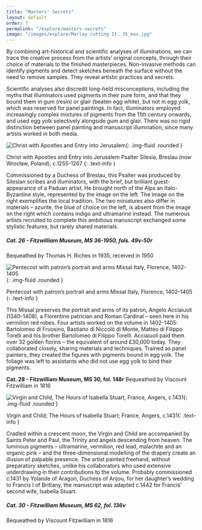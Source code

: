 ```yaml
---
title: "Masters' Secrets"
layout: default
order: 7
permalink: "/explore/masters-secrets"
image: "/images/explore/Marlay cutting It. 35_mas.jpg"
---
```


By combining art-historical and scientific analyses of illuminations, we can trace the creative process from the artists’ original concepts, through their choice of materials to the finished masterpieces. Non-invasive methods can identify pigments and detect sketches beneath the surface without the need to remove samples. They reveal artistic practices and secrets.

Scientific analyses also discredit long-held misconceptions, including the myths that illuminators used pigments in their pure form, and that they bound them in gum (resin) or glair (beaten egg white), but not in egg yolk, which was reserved for panel paintings. In fact, illuminators employed increasingly complex mixtures of pigments from the 11th century onwards, and used egg yolk selectively alongside gum and glair. There was no rigid distinction between panel painting and manuscript illumination, since many artists worked in both media. 

![Christ with Apostles and Entry into Jerusalem]({{site.baseurl}}/images/explore/ms%2036-1950_49-50_201407_mfj22_masresized.jpg){: .img-fluid .rounded }

Christ with Apostles and Entry into Jerusalem  Psalter  Silesia, Breslau (now Wrocław, Poland), c.1255-1267
{: .text-info }

Commissioned by a Duchess of Breslau, this Psalter was produced by Silesian scribes and illuminators, with the brief, but brilliant guest-appearance of a Paduan artist. He brought north of the Alps an Italo-Byzantine style, represented by the image on the left. The image on the right exemplifies the local tradition. The two miniatures also differ in materials – azurite, the blue of choice on the left, is absent from the image on the right which contains indigo and ultramarine instead. The numerous artists recruited to complete this ambitious manuscript exchanged some stylistic features, but rarely shared materials.

##### Cat. 26 - Fitzwilliam Museum, MS 36-1950, fols. 49v-50r  
Bequeathed by Thomas H. Riches in 1935, received in 1950

![Pentecost with patron’s portrait and arms Missal Italy, Florence, 1402-1405]({{site.baseurl}}/images/explore/colour_7_3.jpg){: .img-fluid .rounded }

Pentecost with patron’s portrait and arms  Missal  Italy, Florence, 1402-1405
{: .text-info }

This Missal preserves the portrait and arms of its patron, Angelo Acciaiuoli (1340-1408), a Florentine patrician and Roman Cardinal – seen here in his vermilion red robes. Four artists worked on the volume in 1402-1405: Bartolomeo di Fruosino, Bastiano di Niccolò di Monte, Matteo di Filippo Torelli and his brother Bartolomeo di Filippo Torelli. Acciaiuoli paid them over 32 golden florins – the equivalent of around £30,000 today. They collaborated closely, sharing materials and techniques. Trained as panel painters, they created the figures with pigments bound in egg yolk. The foliage was left to assistants who did not use egg yolk to bind their pigments.

**Cat. 28 - Fitzwilliam Museum, MS 30, fol. 148r**
Bequeathed by Viscount Fitzwilliam in 1816  

![Virgin and Child, The Hours of Isabella Stuart, France, Angers, c.1431]({{site.baseurl}}/images/explore/colour_7_4.jpg){: .img-fluid .rounded }

Virgin and Child; The Hours of Isabella Stuart; France, Angers, c.1431{: .text-info }

Cradled within a crescent moon, the Virgin and Child are accompanied by Saints Peter and Paul, the Trinity and angels descending from heaven. The luminous pigments – ultramarine, vermilion, red lead, malachite and an organic pink – and the three-dimensional modelling of the drapery create an illusion of palpable presence. The artist painted freehand, without preparatory sketches, unlike his collaborators who used extensive underdrawing in their contributions to the volume. Probably commissioned c.1431 by Yolande of Aragon, Duchess of Anjou, for her daughter’s wedding to Francis I of Brittany, the manuscript was adapted c.1442 for Francis’ second wife, Isabella Stuart.

##### Cat. 30 - Fitzwilliam Museum, MS 62, fol. 136v  
Bequeathed by Viscount Fitzwilliam in 1816  
